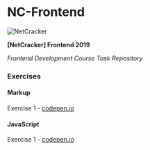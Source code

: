 # NC-Frontend

![NetCracker](https://i.imgur.com/gJHFHeC.png 'NetCracker')

**[NetCracker] Frontend 2019**

_Frontend Development Course Task Repository_

### Exercises

#### Markup

Exercise 1 - [codepen.io](https://codepen.io/alexandrpogodin/pen/abbOPvz 'codepen.io')

#### JavaScript

Exercise 1 - [codepen.io](https://codepen.io/alexandrpogodin/pen/qBBbRLw 'codepen.io')
